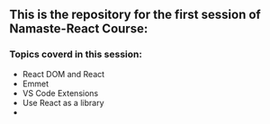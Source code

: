 ## This is the repository for the first session of Namaste-React Course:

### Topics coverd in this session:

- React DOM and React
- Emmet
- VS Code Extensions
- Use React as a library
- 

